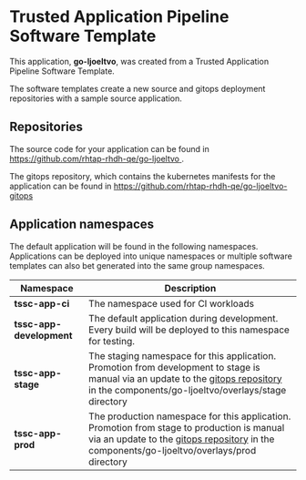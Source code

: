 # Trusted Application Pipeline Software Template

This application, **go-ljoeltvo**, was created from a Trusted Application Pipeline Software Template.

The software templates create a new source and gitops deployment repositories with a sample source application. 

## Repositories

The source code for your application can be found in [https://github.com/rhtap-rhdh-qe/go-ljoeltvo ](https://github.com/rhtap-rhdh-qe/go-ljoeltvo ).
 
The gitops repository, which contains the kubernetes manifests for the application can be found in 
[https://github.com/rhtap-rhdh-qe/go-ljoeltvo-gitops ](https://github.com/rhtap-rhdh-qe/go-ljoeltvo-gitops ) 

## Application namespaces 

The default application will be found in the following namespaces. Applications can be deployed into unique namespaces or multiple software templates can also bet generated into the same group namespaces.  

|  Namespace   |  Description   |  
| -------- | -------- |
| **tssc-app-ci** | The namespace used for CI workloads |
| **tssc-app-development** | The default application during development. Every build will be deployed to this namespace for testing. |
| **tssc-app-stage** | The staging namespace for this application. Promotion from development to stage is manual via an update to the [gitops repository](https://github.com/rhtap-rhdh-qe/go-ljoeltvo-gitops ) in the components/go-ljoeltvo/overlays/stage directory |
| **tssc-app-prod** | The production namespace for this application. Promotion from stage to production is manual via an update to the [gitops repository](https://github.com/rhtap-rhdh-qe/go-ljoeltvo-gitops ) in the components/go-ljoeltvo/overlays/prod directory |